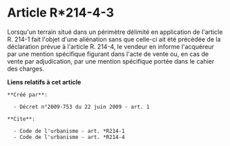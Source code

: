 # Article R*214-4-3

Lorsqu'un terrain situé dans un périmètre délimité en application de l'article R. 214-1 fait l'objet d'une aliénation sans
que celle-ci ait été précédée de la déclaration prévue à l'article R. 214-4, le vendeur en informe l'acquéreur par une
mention spécifique figurant dans l'acte de vente ou, en cas de vente par adjudication, par une mention spécifique portée dans
le cahier des charges.

**Liens relatifs à cet article**

	**Créé par**:

	  - Décret n°2009-753 du 22 juin 2009 - art. 1

	**Cite**:

	  - Code de l'urbanisme - art. *R214-1
	  - Code de l'urbanisme - art. *R214-4
